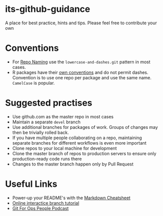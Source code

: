 # its-github-guidance
A place for best practice, hints and tips. Please feel free to contribute your own 

# Conventions
* For [Repo Naming](https://github.com/bcgov/BC-Policy-Framework-For-GitHub/blob/master/BC-Gov-Org-HowTo/Naming-Repos.md) use the `lowercase-and-dashes.git` pattern in most cases.
* R packages have their [own conventions](http://r-pkgs.had.co.nz/package.html) and do not permit dashes. Convention is to use one repo per package and use the same name. `CamelCase` is popular.

# Suggested practises 
* Use github.com as the master repo in most cases
* Maintain a separate `devel` branch
* Use additional branches for packages of work. Groups of changes may then be trivially rolled back. 
* If you have multiple people collaborating on a repo, maintaining separate branches for different workflows is even more important 
* Clone repos to your local machine for development
* Clone the master branch of repos to production servers to ensure only production-ready code runs there
* Changes to the master branch happen only by Pull Request

# Useful Links
* Power-up your README's with the [Markdown Cheatsheet](https://github.com/adam-p/markdown-here/wiki/Markdown-Cheatsheet)
* [Online interactice branch tutorial](https://learngitbranching.js.org/)
* [Git For Ops People Podcast](https://packetpushers.net/podcast/day-two-cloud-043-git-for-ops-people/)
